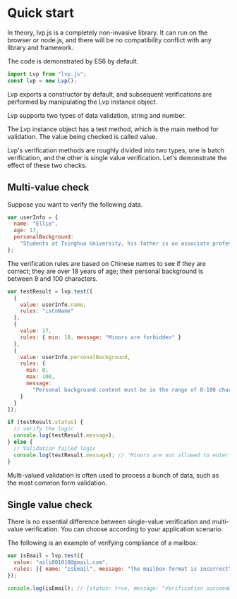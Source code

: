 # Quick start

In theory, lvp.js is a completely non-invasive library. It can run on the browser or node.js, and there will be no compatibility conflict with any library and framework.

The code is demonstrated by ES6 by default.

```js
import Lvp from "lvp.js";
const lvp = new Lvp();
```

Lvp exports a constructor by default, and subsequent verifications are performed by manipulating the Lvp instance object.

Lvp supports two types of data validation, string and number.

The Lvp instance object has a test method, which is the main method for validation. The value being checked is called value.

Lvp's verification methods are roughly divided into two types, one is batch verification, and the other is single value verification. Let's demonstrate the effect of these two checks.

## Multi-value check

Suppose you want to verify the following data.

```js
var userInfo = {
  name: "Ellie",
  age: 17,
  personalBackground:
    "Students at Tsinghua University, his father is an associate professor at the Central University for Nationalities, and his mother is a nurse in the outpatient department of psychology at Beijing People's Hospital."
};
```

The verification rules are based on Chinese names to see if they are correct; they are over 18 years of age; their personal background is between 8 and 100 characters.

```js
var testResult = lvp.test([
  {
    value: userInfo.name,
    rules: "isCnName"
  },
  {
    value: 17,
    rules: { min: 18, message: "Minors are forbidden" }
  },
  {
    value: userInfo.personalBackground,
    rules: {
      min: 8,
      max: 100,
      message:
        "Personal background content must be in the range of 8-100 characters"
    }
  }
]);

if (testResult.status) {
  // verify the logic
  console.log(testResult.message);
} else {
  // Validation failed logic
  console.log(testResult.message); // 'Minors are not allowed to enter'
}
```

Multi-valued validation is often used to process a bunch of data, such as the most common form validation.

## Single value check

There is no essential difference between single-value verification and multi-value verification. You can choose according to your application scenario.

The following is an example of verifying compliance of a mailbox:

```js
var isEmail = lvp.test({
  value: "aili001010@gmail.com",
  rules: [{ name: "isEmail", message: "The mailbox format is incorrect" }]
});

console.log(isEmail); // {status: true, message: "Verification succeeded"}
```
